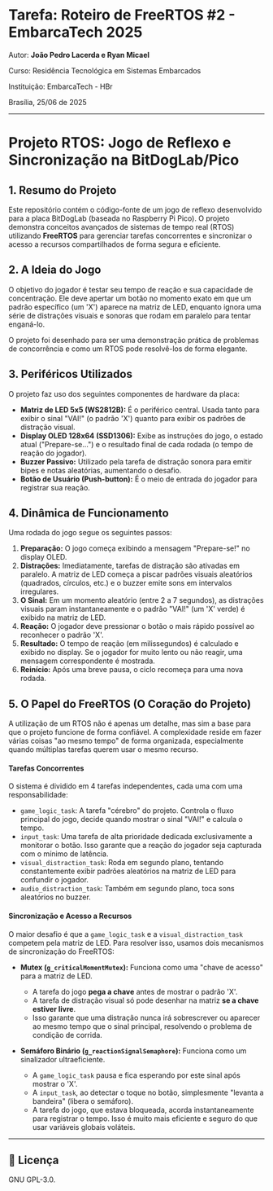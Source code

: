 
# Tarefa: Roteiro de FreeRTOS #2 - EmbarcaTech 2025

Autor: **João Pedro Lacerda e Ryan Micael**

Curso: Residência Tecnológica em Sistemas Embarcados

Instituição: EmbarcaTech - HBr

Brasília, 25/06 de 2025

---


# Projeto RTOS: Jogo de Reflexo e Sincronização na BitDogLab/Pico

## 1. Resumo do Projeto

Este repositório contém o código-fonte de um jogo de reflexo desenvolvido para a placa BitDogLab (baseada no Raspberry Pi Pico). O projeto demonstra conceitos avançados de sistemas de tempo real (RTOS) utilizando **FreeRTOS** para gerenciar tarefas concorrentes e sincronizar o acesso a recursos compartilhados de forma segura e eficiente.

## 2. A Ideia do Jogo

O objetivo do jogador é testar seu tempo de reação e sua capacidade de concentração. Ele deve apertar um botão no momento exato em que um padrão específico (um 'X') aparece na matriz de LED, enquanto ignora uma série de distrações visuais e sonoras que rodam em paralelo para tentar enganá-lo.

O projeto foi desenhado para ser uma demonstração prática de problemas de concorrência e como um RTOS pode resolvê-los de forma elegante.

## 3. Periféricos Utilizados

O projeto faz uso dos seguintes componentes de hardware da placa:

* **Matriz de LED 5x5 (WS2812B):** É o periférico central. Usada tanto para exibir o sinal "VAI!" (o padrão 'X') quanto para exibir os padrões de distração visual.
* **Display OLED 128x64 (SSD1306):** Exibe as instruções do jogo, o estado atual ("Prepare-se...") e o resultado final de cada rodada (o tempo de reação do jogador).
* **Buzzer Passivo:** Utilizado pela tarefa de distração sonora para emitir bipes e notas aleatórias, aumentando o desafio.
* **Botão de Usuário (Push-button):** É o meio de entrada do jogador para registrar sua reação.

## 4. Dinâmica de Funcionamento

Uma rodada do jogo segue os seguintes passos:

1.  **Preparação:** O jogo começa exibindo a mensagem "Prepare-se!" no display OLED.
2.  **Distrações:** Imediatamente, tarefas de distração são ativadas em paralelo. A matriz de LED começa a piscar padrões visuais aleatórios (quadrados, círculos, etc.) e o buzzer emite sons em intervalos irregulares.
3.  **O Sinal:** Em um momento aleatório (entre 2 a 7 segundos), as distrações visuais param instantaneamente e o padrão "VAI!" (um 'X' verde) é exibido na matriz de LED.
4.  **Reação:** O jogador deve pressionar o botão o mais rápido possível ao reconhecer o padrão 'X'.
5.  **Resultado:** O tempo de reação (em milissegundos) é calculado e exibido no display. Se o jogador for muito lento ou não reagir, uma mensagem correspondente é mostrada.
6.  **Reinício:** Após uma breve pausa, o ciclo recomeça para uma nova rodada.

## 5. O Papel do FreeRTOS (O Coração do Projeto)

A utilização de um RTOS não é apenas um detalhe, mas sim a base para que o projeto funcione de forma confiável. A complexidade reside em fazer várias coisas "ao mesmo tempo" de forma organizada, especialmente quando múltiplas tarefas querem usar o mesmo recurso.

#### Tarefas Concorrentes

O sistema é dividido em 4 tarefas independentes, cada uma com uma responsabilidade:

* `game_logic_task`: A tarefa "cérebro" do projeto. Controla o fluxo principal do jogo, decide quando mostrar o sinal "VAI!" e calcula o tempo.
* `input_task`: Uma tarefa de alta prioridade dedicada exclusivamente a monitorar o botão. Isso garante que a reação do jogador seja capturada com o mínimo de latência.
* `visual_distraction_task`: Roda em segundo plano, tentando constantemente exibir padrões aleatórios na matriz de LED para confundir o jogador.
* `audio_distraction_task`: Também em segundo plano, toca sons aleatórios no buzzer.

#### Sincronização e Acesso a Recursos

O maior desafio é que a `game_logic_task` e a `visual_distraction_task` competem pela matriz de LED. Para resolver isso, usamos dois mecanismos de sincronização do FreeRTOS:

* **Mutex (`g_criticalMomentMutex`):** Funciona como uma "chave de acesso" para a matriz de LED.
    * A tarefa do jogo **pega a chave** antes de mostrar o padrão 'X'.
    * A tarefa de distração visual só pode desenhar na matriz **se a chave estiver livre**.
    * Isso garante que uma distração nunca irá sobrescrever ou aparecer ao mesmo tempo que o sinal principal, resolvendo o problema de condição de corrida.

* **Semáforo Binário (`g_reactionSignalSemaphore`):** Funciona como um sinalizador ultraeficiente.
    * A `game_logic_task` pausa e fica esperando por este sinal após mostrar o 'X'.
    * A `input_task`, ao detectar o toque no botão, simplesmente "levanta a bandeira" (libera o semáforo).
    * A tarefa do jogo, que estava bloqueada, acorda instantaneamente para registrar o tempo. Isso é muito mais eficiente e seguro do que usar variáveis globais voláteis.

---

## 📜 Licença
GNU GPL-3.0.

